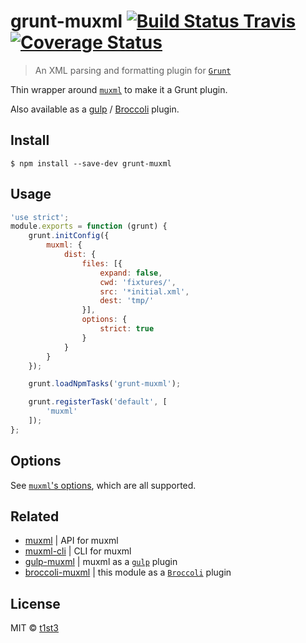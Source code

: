 # grunt-muxml [![Build Status Travis](https://travis-ci.org/t1st3/grunt-muxml.svg?branch=master)](https://travis-ci.org/t1st3/grunt-muxml) [![Coverage Status](https://coveralls.io/repos/github/t1st3/grunt-muxml/badge.svg?branch=master)](https://coveralls.io/github/t1st3/grunt-muxml?branch=master)

> An XML parsing and formatting plugin for [`Grunt`](http://gruntjs.com/)

Thin wrapper around [`muxml`](https://github.com/t1st3/muxml) to make it a Grunt plugin.

Also available as a [gulp](https://github.com/t1st3/gulp-muxml) / [Broccoli](https://github.com/t1st3/broccoli-muxml) plugin.


## Install

```
$ npm install --save-dev grunt-muxml
```


## Usage

```js
'use strict';
module.exports = function (grunt) {
	grunt.initConfig({
		muxml: {
			dist: {
				files: [{
					expand: false,
					cwd: 'fixtures/',
					src: '*initial.xml',
					dest: 'tmp/'
				}],
				options: {
					strict: true
				}
			}
		}
	});

	grunt.loadNpmTasks('grunt-muxml');

	grunt.registerTask('default', [
		'muxml'
	]);
};
```


## Options

See [`muxml`'s options](https://github.com/t1st3/muxml#options), which are all supported.


## Related

* [muxml](https://github.com/t1st3/muxml) | API for muxml
* [muxml-cli](https://github.com/t1st3/muxml-cli) | CLI for muxml
* [gulp-muxml](https://github.com/t1st3/gulp-muxml) | muxml as a [`gulp`](http://gulpjs.com/) plugin
* [broccoli-muxml](https://github.com/t1st3/broccoli-muxml) | this module as a [`Broccoli`](http://broccolijs.com/) plugin


## License

MIT © [t1st3](http://tiste.org)
